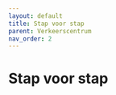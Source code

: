 ```yaml
---
layout: default
title: Stap voor stap
parent: Verkeerscentrum
nav_order: 2
---
```


# Stap voor stap

